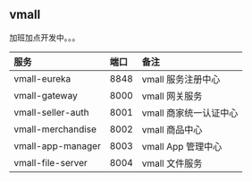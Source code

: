 ## vmall

加班加点开发中。。。

|服务|端口|备注|
|:--|:---|:---|
|vmall-eureka|8848|vmall 服务注册中心|
|vmall-gateway|8000|vmall 网关服务|
|vmall-seller-auth|8001|vmall 商家统一认证中心|
|vmall-merchandise|8002|vmall 商品中心|
|vmall-app-manager|8003|vmall App 管理中心|
|vmall-file-server|8004|vmall 文件服务|
